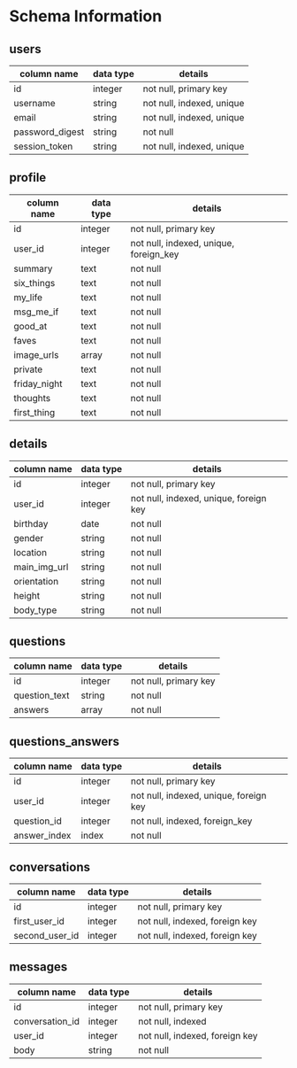 # Schema Information

## users
column name     | data type | details
----------------|-----------|-----------------------
id              | integer   | not null, primary key
username        | string    | not null, indexed, unique
email           | string    | not null, indexed, unique
password_digest | string    | not null
session_token   | string    | not null, indexed, unique

## profile
column name     | data type | details
----------------|-----------|-----------------------
id              | integer | not null, primary key
user_id         | integer | not null, indexed, unique, foreign_key
summary         | text    | not null
six_things      | text    | not null
my_life         | text    | not null
msg_me_if       | text    | not null
good_at         | text    | not null
faves           | text    | not null
image_urls      | array   | not null
private         | text    | not null
friday_night    | text    | not null
thoughts        | text    | not null
first_thing     | text    | not null

## details
column name     | data type | details
----------------|-----------|-----------------------
id              | integer   | not null, primary key
user_id         | integer   | not null, indexed, unique, foreign key
birthday        | date      | not null
gender          | string    | not null
location        | string    | not null
main_img_url    | string    | not null
orientation     | string    | not null
height          | string    | not null
body_type       | string    | not null

## questions
column name     | data type | details
----------------|-----------|-----------------------
id              | integer   | not null, primary key
question_text   | string    | not null
answers         | array     | not null

## questions_answers
column name     | data type | details
----------------|-----------|-----------------------
id              | integer   | not null, primary key
user_id         | integer   | not null, indexed, unique, foreign key
question_id     | integer   | not null, indexed, foreign_key
answer_index    | index     | not null

## conversations
column name     | data type | details
----------------|-----------|-----------------------
id              | integer   | not null, primary key
first_user_id   | integer   | not null, indexed, foreign key
second_user_id  | integer   | not null, indexed, foreign key

## messages
column name     | data type | details
----------------|-----------|-----------------------
id              | integer   | not null, primary key
conversation_id | integer   | not null, indexed
user_id         | integer   | not null, indexed, foreign key
body            | string    | not null
